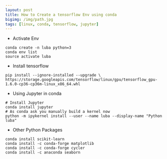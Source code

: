 ```yaml
---
layout: post
title: How to Create a tensorflow Env using conda
bigimg: /img/path.jpg
tags: [linux, conda, tensorflow, jupyter]
---
```


* Activate Env


```
conda create -n luba python=3
conda env list
source activate luba
```

* Install tensorflow 

```
pip install --ignore-installed --upgrade \
https://storage.googleapis.com/tensorflow/linux/gpu/tensorflow_gpu-1.6.0-cp36-cp36m-linux_x86_64.whl
```

* Using Jupyter in conda

```
# Install Jupyter 
conda install jupyter
# As conda ask you manually build a kernel now
python -m ipykernel install --user --name luba --display-name "Python luba"
```
* Other Python Packages

```
conda install scikit-learn
conda install -c conda-forge matplotlib
conda install -c conda-forge cycler 
conda install -c anaconda seaborn 


```
